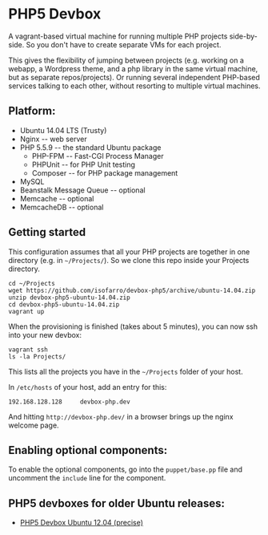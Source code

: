 PHP5 Devbox
===========

A vagrant-based virtual machine for running multiple PHP projects side-by-side. So you don't have to create separate VMs for each project.

This gives the flexibility of jumping between projects (e.g. working on a webapp, a Wordpress theme, and a php library in the same virtual machine, but as separate repos/projects). Or running several independent PHP-based services talking to each other, without resorting to multiple virtual machines.


Platform:
---------

* Ubuntu 14.04 LTS (Trusty)
* Nginx -- web server
* PHP 5.5.9 -- the standard Ubuntu package
    * PHP-FPM -- Fast-CGI Process Manager
    * PHPUnit -- for PHP Unit testing
    * Composer -- for PHP package management
* MySQL
* Beanstalk Message Queue -- optional
* Memcache -- optional
* MemcacheDB -- optional


Getting started
---------------

This configuration assumes that all your PHP projects are together in one directory (e.g. in `~/Projects/`). So we clone this repo inside your Projects directory.

	cd ~/Projects
	wget https://github.com/isofarro/devbox-php5/archive/ubuntu-14.04.zip
	unzip devbox-php5-ubuntu-14.04.zip
	cd devbox-php5-ubuntu-14.04.zip
	vagrant up

When the provisioning is finished (takes about 5 minutes), you can now ssh into your new devbox:

	vagrant ssh
	ls -la Projects/

This lists all the projects you have in the `~/Projects` folder of your host.

In `/etc/hosts` of your host, add an entry for this:

	192.168.128.128		devbox-php.dev

And hitting `http://devbox-php.dev/` in a browser brings up the nginx welcome page.


Enabling optional components:
-----------------------------

To enable the optional components, go into the `puppet/base.pp` file and uncomment the `include` line for the component.


PHP5 devboxes for older Ubuntu releases:
----------------------------------------

* [PHP5 Devbox Ubuntu 12.04 (precise)](https://github.com/isofarro/devbox-php5/tree/ubuntu-12.04)
